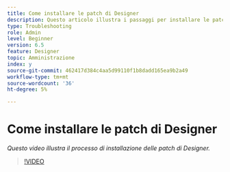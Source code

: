 ```yaml
---
title: Come installare le patch di Designer
description: Questo articolo illustra i passaggi per installare le patch di AEM Forms Designer
type: Troubleshooting
role: Admin
level: Beginner
version: 6.5
feature: Designer
topic: Amministrazione
index: y
source-git-commit: 462417d384c4aa5d99110f1b8dadd165ea9b2a49
workflow-type: tm+mt
source-wordcount: '36'
ht-degree: 5%

---
```



# Come installare le patch di Designer

*Questo video illustra il processo di installazione delle patch di Designer.*

>[!VIDEO](https://video.tv.adobe.com/v/335504?quality=9&learn=on)

